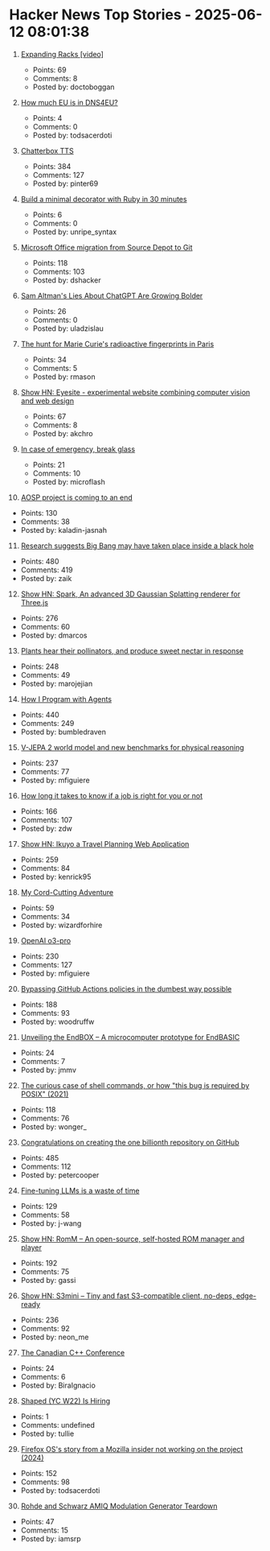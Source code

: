 # Hacker News Top Stories - 2025-06-12 08:01:38

1. [Expanding Racks [video]](https://www.youtube.com/watch?v=iWknov3Xpts)
   - Points: 69
   - Comments: 8
   - Posted by: doctoboggan

2. [How much EU is in DNS4EU?](https://techlog.jenslink.net/posts/dns4eu/)
   - Points: 4
   - Comments: 0
   - Posted by: todsacerdoti

3. [Chatterbox TTS](https://github.com/resemble-ai/chatterbox)
   - Points: 384
   - Comments: 127
   - Posted by: pinter69

4. [Build a minimal decorator with Ruby in 30 minutes](https://remimercier.com/minimal-decorator-ruby/)
   - Points: 6
   - Comments: 0
   - Posted by: unripe_syntax

5. [Microsoft Office migration from Source Depot to Git](https://danielsada.tech/blog/carreer-part-7-how-office-moved-to-git-and-i-loved-devex/)
   - Points: 118
   - Comments: 103
   - Posted by: dshacker

6. [Sam Altman's Lies About ChatGPT Are Growing Bolder](https://gizmodo.com/sam-altmans-lies-about-chatgpt-are-growing-bolder-2000614431)
   - Points: 26
   - Comments: 0
   - Posted by: uladzislau

7. [The hunt for Marie Curie's radioactive fingerprints in Paris](https://www.bbc.com/future/article/20250605-the-hunt-for-marie-curies-radioactive-fingerprints-in-paris)
   - Points: 34
   - Comments: 5
   - Posted by: rmason

8. [Show HN: Eyesite - experimental website combining computer vision and web design](https://blog.andykhau.com/blog/eyesite)
   - Points: 67
   - Comments: 8
   - Posted by: akchro

9. [In case of emergency, break glass](https://morrick.me/archives/10048)
   - Points: 21
   - Comments: 10
   - Posted by: microflash

10. [AOSP project is coming to an end](https://old.reddit.com/r/StallmanWasRight/comments/1l8rhon/aosp_project_is_coming_to_an_end/)
   - Points: 130
   - Comments: 38
   - Posted by: kaladin-jasnah

11. [Research suggests Big Bang may have taken place inside a black hole](https://www.port.ac.uk/news-events-and-blogs/blogs/space-cosmology-and-the-universe/what-if-the-big-bang-wasnt-the-beginning-our-research-suggests-it-may-have-taken-place-inside-a-black-hole)
   - Points: 480
   - Comments: 419
   - Posted by: zaik

12. [Show HN: Spark, An advanced 3D Gaussian Splatting renderer for Three.js](https://sparkjs.dev/)
   - Points: 276
   - Comments: 60
   - Posted by: dmarcos

13. [Plants hear their pollinators, and produce sweet nectar in response](https://www.cbc.ca/listen/live-radio/1-51-quirks-and-quarks/clip/16150976-plants-hear-pollinators-produce-sweet-nectar-response)
   - Points: 248
   - Comments: 49
   - Posted by: marojejian

14. [How I Program with Agents](https://crawshaw.io/blog/programming-with-agents)
   - Points: 440
   - Comments: 249
   - Posted by: bumbledraven

15. [V-JEPA 2 world model and new benchmarks for physical reasoning](https://ai.meta.com/blog/v-jepa-2-world-model-benchmarks/)
   - Points: 237
   - Comments: 77
   - Posted by: mfiguiere

16. [How long it takes to know if a job is right for you or not](https://charity.wtf/2025/06/08/on-how-long-it-takes-to-know-if-a-job-is-right-for-you-or-not/)
   - Points: 166
   - Comments: 107
   - Posted by: zdw

17. [Show HN: Ikuyo a Travel Planning Web Application](https://ikuyo.kenrick95.org/)
   - Points: 259
   - Comments: 84
   - Posted by: kenrick95

18. [My Cord-Cutting Adventure](http://brander.ca/cordcut/)
   - Points: 59
   - Comments: 34
   - Posted by: wizardforhire

19. [OpenAI o3-pro](https://help.openai.com/en/articles/9624314-model-release-notes)
   - Points: 230
   - Comments: 127
   - Posted by: mfiguiere

20. [Bypassing GitHub Actions policies in the dumbest way possible](https://blog.yossarian.net/2025/06/11/github-actions-policies-dumb-bypass)
   - Points: 188
   - Comments: 93
   - Posted by: woodruffw

21. [Unveiling the EndBOX – A microcomputer prototype for EndBASIC](https://www.endbasic.dev/2025/06/unveiling-the-endbox.html)
   - Points: 24
   - Comments: 7
   - Posted by: jmmv

22. [The curious case of shell commands, or how "this bug is required by POSIX" (2021)](https://notes.volution.ro/v1/2021/01/notes/502e747f/)
   - Points: 118
   - Comments: 76
   - Posted by: wonger_

23. [Congratulations on creating the one billionth repository on GitHub](https://github.com/AasishPokhrel/shit/issues/1)
   - Points: 485
   - Comments: 112
   - Posted by: petercooper

24. [Fine-tuning LLMs is a waste of time](https://codinginterviewsmadesimple.substack.com/p/fine-tuning-llms-is-a-huge-waste)
   - Points: 129
   - Comments: 58
   - Posted by: j-wang

25. [Show HN: RomM – An open-source, self-hosted ROM manager and player](https://github.com/rommapp/romm)
   - Points: 192
   - Comments: 75
   - Posted by: gassi

26. [Show HN: S3mini – Tiny and fast S3-compatible client, no-deps, edge-ready](https://github.com/good-lly/s3mini)
   - Points: 236
   - Comments: 92
   - Posted by: neon_me

27. [The Canadian C++ Conference](https://cppnorth.ca/index.html)
   - Points: 24
   - Comments: 6
   - Posted by: BiraIgnacio

28. [Shaped (YC W22) Is Hiring](https://www.ycombinator.com/companies/shaped/jobs/qtQwxJO-head-of-engineering)
   - Points: 1
   - Comments: undefined
   - Posted by: tullie

29. [Firefox OS's story from a Mozilla insider not working on the project (2024)](https://ludovic.hirlimann.net/2024/01/firefox-oss-story-from-mozila-insider.html)
   - Points: 152
   - Comments: 98
   - Posted by: todsacerdoti

30. [Rohde and Schwarz AMIQ Modulation Generator Teardown](https://tomverbeure.github.io/2025/04/26/RS-AMIQ-Teardown-Analog-Deep-Dive.html)
   - Points: 47
   - Comments: 15
   - Posted by: iamsrp


